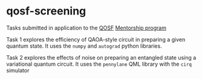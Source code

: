 # qosf-screening

Tasks submitted in application to the [QOSF](https://qosf.org/) [Mentorship program](https://qosf.org/qc_mentorship/)

Task 1 explores the efficiency of QAOA-style circuit in preparing a given quantum state. It uses the `numpy` and `autograd` python libraries.

Task 2 explores the effects of noise on preparing an entangled state using a variational quantum circuit. It uses the `pennylane` QML library with the `cirq` simulator